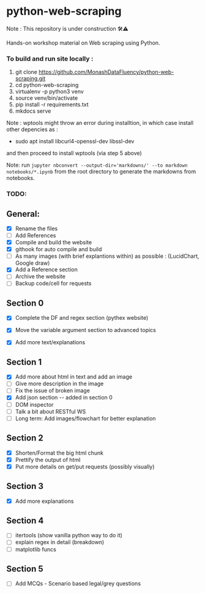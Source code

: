 # python-web-scraping

Note : This repository is under construction 🛠️⚠️

Hands-on workshop material on Web scraping using Python.

### To build and run site locally :

1. git clone https://github.com/MonashDataFluency/python-web-scraping.git
2. cd python-web-scraping
3. virtualenv -p python3 venv
4. source venv/bin/activate
5. pip install -r requirements.txt
6. mkdocs serve

Note : wptools might throw an error during installtion, in which case install other depencies as : 
- sudo apt install libcurl4-openssl-dev libssl-dev  

and then proceed to install wptools (via step 5 above)

Note: run `jupyter nbconvert --output-dir='markdowns/' --to markdown notebooks/*.ipynb` from the root directory to generate the markdowns from notebooks.

### TODO: 
## General:
- [x] Rename the files
- [ ] Add References
- [x] Compile and build the website
- [x] githook for auto compile and build
- [ ] As many images (with brief explantions within) as possible : (LucidChart,  Google draw)
- [x] Add a Reference section
- [ ] Archive the website 
- [ ] Backup code/cell for requests

## Section 0
- [x] Complete the DF and regex section (pythex website)
- [x] Move the variable argument section to advanced topics
- [x] Add more text/explanations


## Section 1
- [x] Add more about html in text and add an image
- [ ] Give more description in the image
- [ ] Fix the issue of broken image
- [x] Add json section -- added in section 0
- [ ] DOM inspector
- [ ] Talk a bit about RESTful WS
- [ ] Long term: Add images/flowchart for better explanation 
 
## Section 2 
- [x] Shorten/Format the big html chunk
- [x] Prettify the output of html
- [x] Put more details on get/put requests (possibly visually)

## Section 3
- [x] Add more explanations

## Section 4
- [ ] itertools (show vanilla python way to do it)
- [ ] explain regex in detail (breakdown)
- [ ] matplotlib funcs

## Section 5
- [ ] Add MCQs - Scenario based legal/grey questions
 

